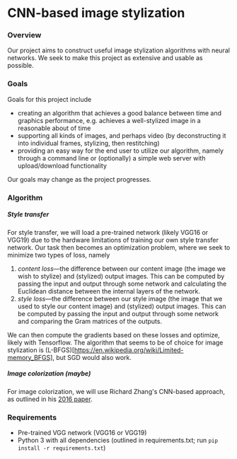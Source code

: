 # CNN-based image stylization
### Overview
Our project aims to construct useful image stylization algorithms with neural networks. We seek to make this project as extensive and usable as possible.

### Goals
Goals for this project include 
* creating an algorithm that achieves a good balance between time and graphics performance, e.g. achieves a well-stylized image in a reasonable about of time
* supporting all kinds of images, and perhaps video (by deconstructing it into individual frames, stylizing, then restitching)
* providing an easy way for the end user to utilize our algorithm, namely through a command line or (optionally) a simple web server with upload/download functionality

Our goals may change as the project progresses.

### Algorithm
##### Style transfer
For style transfer, we will load a pre-trained network (likely VGG16 or VGG19) due to the hardware limitations of training our own style transfer network. Our task then becomes an optimization problem, where we seek to minimize two types of loss, namely
1. _content loss_—the difference between our content image (the image we wish to stylize) and (stylized) output images. This can be computed by passing the input and output through some network and calculating the Euclidean distance between the internal layers of the  network.
2. _style loss_—the difference between our style image (the image that we used to style our content image) and (stylized) output images. This can be computed by passing the input and output through some network and comparing the Gram matrices of the outputs.

We can then compute the gradients based on these losses and optimize, likely with Tensorflow. The algorithm that seems to be of choice for image stylization is (L-BFGS)[https://en.wikipedia.org/wiki/Limited-memory_BFGS], but SGD would also work.

##### Image colorization (maybe)
For image colorization, we will use Richard Zhang's CNN-based approach, as outlined in his [2016 paper](https://arxiv.org/pdf/1603.08511.pdf). 

### Requirements
* Pre-trained VGG network (VGG16 or VGG19)
* Python 3 with all dependencies (outlined in requirements.txt; run `pip install -r requirements.txt`)